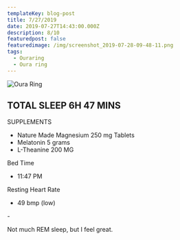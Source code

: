 ```yaml
---
templateKey: blog-post
title: 7/27/2019
date: 2019-07-27T14:43:00.000Z
description: 8/10
featuredpost: false
featuredimage: /img/screenshot_2019-07-28-09-48-11.png
tags:
  - Ouraring
  - Oura ring
---
```

![Oura Ring](/img/screenshot_2019-07-28-09-48-11.png "Oura RIng")



## TOTAL SLEEP 6H 47 MINS

SUPPLEMENTS

* Nature Made Magnesium 250 mg Tablets
* Melatonin 5 grams 
* L-Theanine 200 MG

Bed Time 

* 11:47 PM

Resting Heart Rate 

* 49 bmp (low)



\-

Not much REM sleep, but I feel great.
